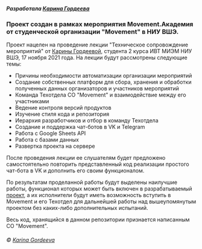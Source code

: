 ##### Разработала [Карина Гордеева](https://github.com/gkar1na/)

### Проект создан в рамках мероприятия Movement.Академия от студенческой организации "Movement" в НИУ ВШЭ.

Проект нацелен на проведение лекции "Техническое сопровождение мероприятий" от [Карины Гордеевой](https://github.com/gkar1na/), студента 2 курса ИВТ МИЭМ НИУ ВШЭ, 17 ноября 2021 года. На лекции будут рассмотрены следующие темы:
- Причины необходимости автоматизации организации мероприятий
- Создание собственных платформ для сбора, хранения и обработки полученных данных организаторов и участников мероприятий
- Команда Техотдела СО "Movement" и взаимодействие между его участниками
- Ведение контроля версий продуктов
- Изучение стиля кода и репозитория
- Иерархия разработчиков и отбор в команду Техотдела
- Создание и поддержка чат-ботов в VK и Telegram
- Работа с Google Sheets API
- Работа с базами данных
- Развертка проекта на сервере

После проведения лекции ее слушателям будет предложено самостоятельно повторить представленный код реализации простого чат-бота в VK и дополнить его своим функционалом.

По результатам проделанной работы будут выделены наилучшие работы, функционал которых может быть включен в разрабатываемый [проект](https://github.com/gkar1na/sendingBot), а их исполнители будут иметь возможность вступить в Movement и его Техотдел для дальнейшей работы над вышеупомянутым проектом без каких-либо дополнительных испытаний.

Весь код, хранящийся в данном репозитории признается написанным СО "Movement".

###### © [Karina Gordeeva](https://github.com/gkar1na/)
